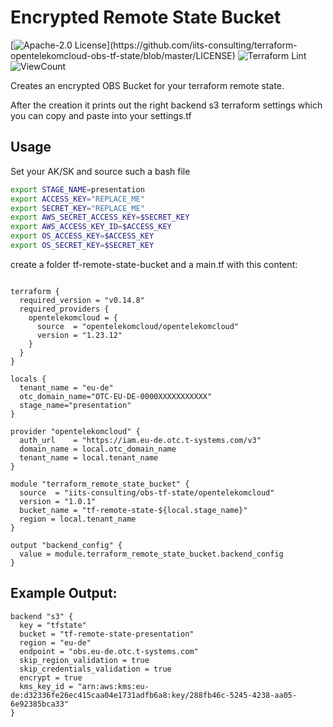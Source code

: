 # Encrypted Remote State Bucket

[![Apache-2.0 License](https://img.shields.io/badge/License-Apache%202.0-blue.svg?)](https://github.com/iits-consulting/terraform-opentelekomcloud-obs-tf-state/blob/master/LICENSE)
![Terraform Lint](https://github.com/iits-consulting/terraform-opentelekomcloud-obs-tf-state/workflows/terraform-lint/badge.svg)
![ViewCount](https://views.whatilearened.today/views/github/iits-consulting/terraform-opentelekomcloud-obs-tf-state.svg)


Creates an encrypted OBS Bucket for your terraform remote state.

After the creation it prints out the right backend s3 terraform settings which you can copy
and paste into your settings.tf

## Usage

Set your AK/SK and source such a bash file 

```bash
export STAGE_NAME=presentation
export ACCESS_KEY="REPLACE_ME" 
export SECRET_KEY="REPLACE_ME" 
export AWS_SECRET_ACCESS_KEY=$SECRET_KEY 
export AWS_ACCESS_KEY_ID=$ACCESS_KEY 
export OS_ACCESS_KEY=$ACCESS_KEY 
export OS_SECRET_KEY=$SECRET_KEY
```

create a folder tf-remote-state-bucket and a main.tf with this content:

```hcl

terraform {
  required_version = "v0.14.8"
  required_providers {
    opentelekomcloud = {
      source  = "opentelekomcloud/opentelekomcloud"
      version = "1.23.12"
    }
  }
}

locals {
  tenant_name = "eu-de"
  otc_domain_name="OTC-EU-DE-0000XXXXXXXXXXX"
  stage_name="presentation"
}

provider "opentelekomcloud" {
  auth_url    = "https://iam.eu-de.otc.t-systems.com/v3"
  domain_name = local.otc_domain_name
  tenant_name = local.tenant_name
}

module "terraform_remote_state_bucket" {
  source  = "iits-consulting/obs-tf-state/opentelekomcloud"
  version = "1.0.1"
  bucket_name = "tf-remote-state-${local.stage_name}"
  region = local.tenant_name
}

output "backend_config" {
  value = module.terraform_remote_state_bucket.backend_config
}
```

## Example Output:
```hcl
backend "s3" {
  key = "tfstate"
  bucket = "tf-remote-state-presentation"
  region = "eu-de"
  endpoint = "obs.eu-de.otc.t-systems.com"
  skip_region_validation = true
  skip_credentials_validation = true
  encrypt = true
  kms_key_id = "arn:aws:kms:eu-de:d32336fe26ec415caa04e1731adfb6a8:key/288fb46c-5245-4238-aa05-6e92385bca33"
}
```